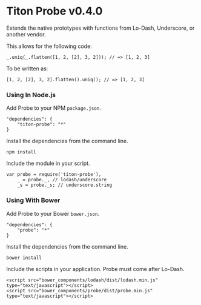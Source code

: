 # Titon Probe v0.4.0 #

Extends the native prototypes with functions from Lo-Dash, Underscore, or another vendor.

This allows for the following code:

```
_.uniq(_.flatten([1, 2, [2], 3, 2])); // => [1, 2, 3]
```

To be written as:

```
[1, 2, [2], 3, 2].flatten().uniq(); // => [1, 2, 3]
```

### Using In Node.js ###

Add Probe to your NPM `package.json`.

```
"dependencies": {
    "titon-probe": "*"
}
```

Install the dependencies from the command line.

```
npm install
```

Include the module in your script.

```
var probe = require('titon-probe'),
    _ = probe._, // lodash/underscore
    _s = probe._s; // underscore.string
```

### Using With Bower ###

Add Probe to your Bower `bower.json`.

```
"dependencies": {
    "probe": "*"
}
```

Install the dependencies from the command line.

```
bower install
```

Include the scripts in your application. Probe must come after Lo-Dash.

```
<script src="bower_components/lodash/dist/lodash.min.js" type="text/javascript"></script>
<script src="bower_components/probe/dist/probe.min.js" type="text/javascript"></script>
```